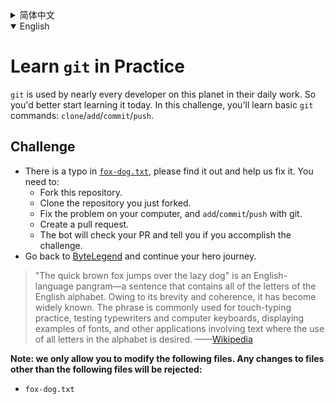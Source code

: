 <details>
  <summary>简体中文</summary>

  # 在实战中学习`git`的基本操作
  世界上几乎每个开发者的日常工作都离不开`git`，所以最好从现在就开始熟悉它。
  在这个挑战中，你会学到`git`的基本操作：`clone`/`add`/`commit`/`push`。

  ## 挑战
  - [`fox-dog.txt`](https://github.com/ByteLegendQuest/fix-typo/blob/main/fox-dog.txt)中包含了一个<ruby>笔误<rt>typo</rt></ruby>，请找到并帮助我们修复它。你需要：
    - Fork这个仓库。
    - Clone你Fork的仓库。
    - 在你的电脑上修复这个问题，使用`git`进行`add`/`commit`/`push`。
    - 创建一个Pull Request。
    - 机器人将会检查你的PR，告诉你你是否通过了挑战。
  - 回到[字节传说](https://bytelegend.com)，然后继续你的英雄旅程。

  > <ruby>"The quick brown fox jumps over the lazy dog"<rt>敏捷的棕色狐狸跨过懒狗</rt></ruby>是一个著名的包含了英语的全部26个字母的短句，常被用于测试字体的显示效果和键盘有没有故障。
  > ——[维基百科](https://zh.wikipedia.org/wiki/The_quick_brown_fox_jumps_over_the_lazy_dog)

  **注意：我们只允许您修改以下文件，任何对其他文件的修改都会被拒绝：**

- `fox-dog.txt`
</details>

<details open='true'>
  <summary>English</summary>

# Learn `git` in Practice
`git` is used by nearly every developer on this planet in their daily work. So you'd better start learning it today.
In this challenge, you'll learn basic `git` commands: `clone`/`add`/`commit`/`push`.

## Challenge
- There is a typo in [`fox-dog.txt`](https://github.com/ByteLegendQuest/fix-typo/blob/main/fox-dog.txt), please find it out and help us fix it. You need to:
  - Fork this repository.
  - Clone the repository you just forked.
  - Fix the problem on your computer, and `add`/`commit`/`push` with git.
  - Create a pull request.
  - The bot will check your PR and tell you if you accomplish the challenge.
- Go back to [ByteLegend](https://bytelegend.com) and continue your hero journey.

> "The quick brown fox jumps over the lazy dog" is an English-language pangram—a sentence that contains all of the letters of the English alphabet. Owing to its brevity and coherence, it has become widely known. The phrase is commonly used for touch-typing practice, testing typewriters and computer keyboards, displaying examples of fonts, and other applications involving text where the use of all letters in the alphabet is desired.
> ——[Wikipedia](https://en.wikipedia.org/wiki/The_quick_brown_fox_jumps_over_the_lazy_dog)

**Note: we only allow you to modify the following files.
Any changes to files other than the following files will be rejected:**

- `fox-dog.txt`
</details>
